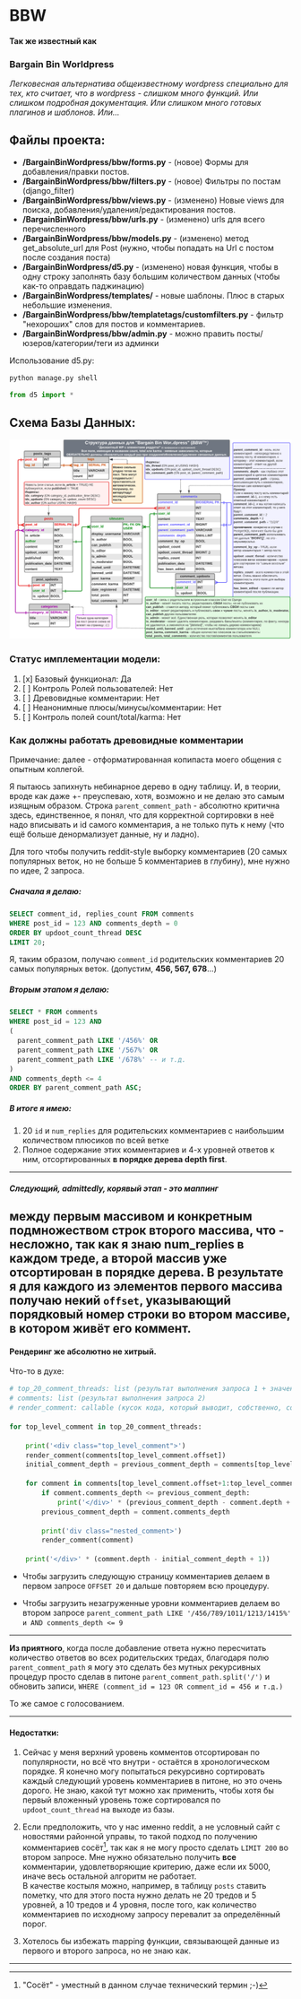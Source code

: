 # BBW
#### Так же известный как
### Bargain Bin Worldpress
_Легковесная альтернатива общеизвестному wordpress специально для тех, кто считает, что в wordpress - слишком много функций. 
Или слишком подробная документация. Или слишком много готовых плагинов и шаблонов. Или..._

## Файлы проекта:
- **/BargainBinWordpress/bbw/forms.py** - (новое) Формы для добавления/правки постов.
- **/BargainBinWordpress/bbw/filters.py** - (новое) Фильтры по постам (django_filter)
- **/BargainBinWordpress/bbw/views.py** - (изменено) Новые views для поиска, добавления/удаления/редактирования постов.
- **/BargainBinWordpress/bbw/urls.py** - (изменено) urls для всего перечисленного
- **/BargainBinWordpress/bbw/models.py** - (изменено) метод get_absolute_url для Post (нужно, чтобы попадать на Url c постом после создания поста)
- **/BargainBinWordpress/d5.py** - (изменено) новая функция, чтобы в одну строку заполнять базу большим количеством данных (чтобы как-то оправдать паджинацию)
- **/BargainBinWordpress/templates/** - новые шаблоны. Плюс в старых небольшие изменения.
- **/BargainBinWordpress/bbw/templatetags/customfilters.py** - фильтр "нехороших" слов для постов и комментариев.
- **/BargainBinWordpress/bbw/admin.py** - можно править посты/юзеров/категории/теги из админки

Использование d5.py:
```commandline
python manage.py shell
```
```python
from d5 import *
```

## Схема Базы Данных:
![структура БД](BBW_Database_structure_v0.2.png)

### Статус имплементации модели:

1. [x] Базовый функционал: Да
2. [ ] Контроль Ролей пользователей: Нет
3. [ ] Древовидные комментарии: Нет
4. [ ] Неанонимные плюсы/минусы/комментарии: Нет
5. [ ] Контроль полей count/total/karma: Нет

### Как должны работать древовидные комментарии

Примечание: далее - отформатированная копипаста моего общения с опытным коллегой.

Я пытаюсь запихнуть небинарное дерево в одну таблицу. 
И, в теории, вроде как даже +- преуспеваю, хотя, возможно и не делаю это самым изящным образом.
Строка `parent_comment_path` - абсолютно критична здесь, единственное, я понял, что для корректной сортировки в неё 
надо вписывать и id самого комментария, а не только путь к нему (что ещё больше денормализует данные, ну и ладно).

Для того чтобы получить reddit-style выборку комментариев 
(20 самых популярных веток, но не больше 5 комментариев в глубину), мне нужно по идее, 2 запроса.

##### Сначала я делаю:

```SQL
SELECT comment_id, replies_count FROM comments 
WHERE post_id = 123 AND comments_depth = 0
ORDER BY updoot_count_thread DESC
LIMIT 20;
```

Я, таким образом, получаю `comment_id` родительских комментариев 20 самых 
популярных веток. (допустим, **456, 567, 678**...)

##### Вторым этапом я делаю:

```SQL
SELECT * FROM comments 
WHERE post_id = 123 AND 
(
  parent_comment_path LIKE '/456%' OR 
  parent_comment_path LIKE '/567%' OR
  parent_comment_path LIKE '/678%' -- и т.д.
)
AND comments_depth <= 4
ORDER BY parent_comment_path ASC;
```

##### В итоге я имею:
1. 20 `id` и `num_replies` для родительских комментариев с наибольшим количеством плюсиков по всей ветке
2. Полное содержание этих комментариев и 4-х уровней ответов к ним, отсортированных **в порядке дерева depth first**.
---
##### Следующий, admittedly, корявый этап - это маппинг 
между первым массивом и конкретным подмножеством строк второго массива, что - несложно, 
так как я знаю num_replies в каждом треде, а второй массив уже отсортирован в порядке дерева. 
В результате я для каждого из элементов первого массива получаю некий `offset`, 
указывающий порядковый номер строки во втором массиве, в котором живёт его коммент.
---
#### Рендеринг же абсолютно не хитрый.
Что-то в духе:
```python
# top_20_comment_threads: list (результат выполнения запроса 1 + значение offset, полученное mapping функцией)
# comments: list (результат выполнения запроса 2)
# render_comment: callable (кусок кода, который выводит, собственно, содержимое коммента)

for top_level_comment in top_20_comment_threads:

    print('<div class="top_level_comment">')
    render_comment(comments[top_level_comment.offset])
    initial_comment_depth = previous_comment_depth = comments[top_level_comment.offset].comments_depth

    for comment in comments[top_level_comment.offset+1:top_level_comment.offset+top_level_comment.replies_count+1]:
        if comment.comments_depth <= previous_comment_depth:
            print('</div>' * (previous_comment_depth - comment.depth + 1))
        previous_comment_depth = comment.comments_depth

        print('div class="nested_comment>')
        render_comment(comment)

    print('</div>' * (comment.depth - initial_comment_depth + 1))
```

- Чтобы загрузить следующую страницу комментариев делаем в первом запросе `OFFSET 20` и дальше повторяем всю процедуру.

- Чтобы загрузить незагруженные уровни комментариев делаем во втором запросе 
`parent_comment_path LIKE '/456/789/1011/1213/1415%' и AND comments_depth <= 9`

---
**Из приятного**, когда после добавление ответа нужно пересчитать количество ответов во всех родительских тредах, 
благодаря полю `parent_comment_path` я могу это сделать без мутных рекурсивных процедур просто сделав в питоне 
`parent_comment_path.split('/')` и обновить записи, `WHERE (comment_id = 123 OR comment_id = 456 и т.д.)` 

То же самое с голосованием.

---
#### Недостатки:

1. Сейчас у меня верхний уровень комментов отсортирован по популярности, но всё что внутри - 
остаётся в хронологическом порядке. Я конечно могу попытаться рекурсивно сортировать каждый следующий 
уровень комментариев в питоне, но это очень дорого. Не знаю, какой тут можно хак применить, чтобы хотя бы 
первый вложенный уровень тоже сортировался по `updoot_count_thread` на выходе из базы.

2. Если предположить, что у нас именно reddit, а не условный сайт с новостями районной управы, то такой подход 
по получению комментариев сосёт[^1], так как я не могу просто сделать `LIMIT 200` во втором запросе.
Мне нужно обязательно получить **все** комментарии, удовлетворяющие критерию, даже если их 5000, 
иначе весь остальной алгоритм не работает.<br>
В качестве костыля можно, например, в таблицу `posts` ставить пометку, что для этого поста нужно делать 
не 20 тредов и 5 уровней, а 10 тредов и 4 уровня, после того, как количество комментариев по исходному запросу 
перевалит за определённый порог. 

3. Хотелось бы избежать mapping функции, связывающей данные из первого и второго запроса, но не знаю как.

---
[^1]: "Сосёт" - уместный в данном случае технический термин ;-)

